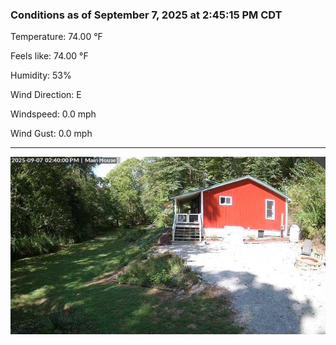 ### Conditions as of September 7, 2025 at 2:45:15 PM CDT 

Temperature: 74.00 &deg;F

Feels like: 74.00 &deg;F

Humidity: 53%

Wind Direction: E

Windspeed: 0.0 mph

Wind Gust: 0.0 mph

---

<img src="./images/latest.jpeg"/>

